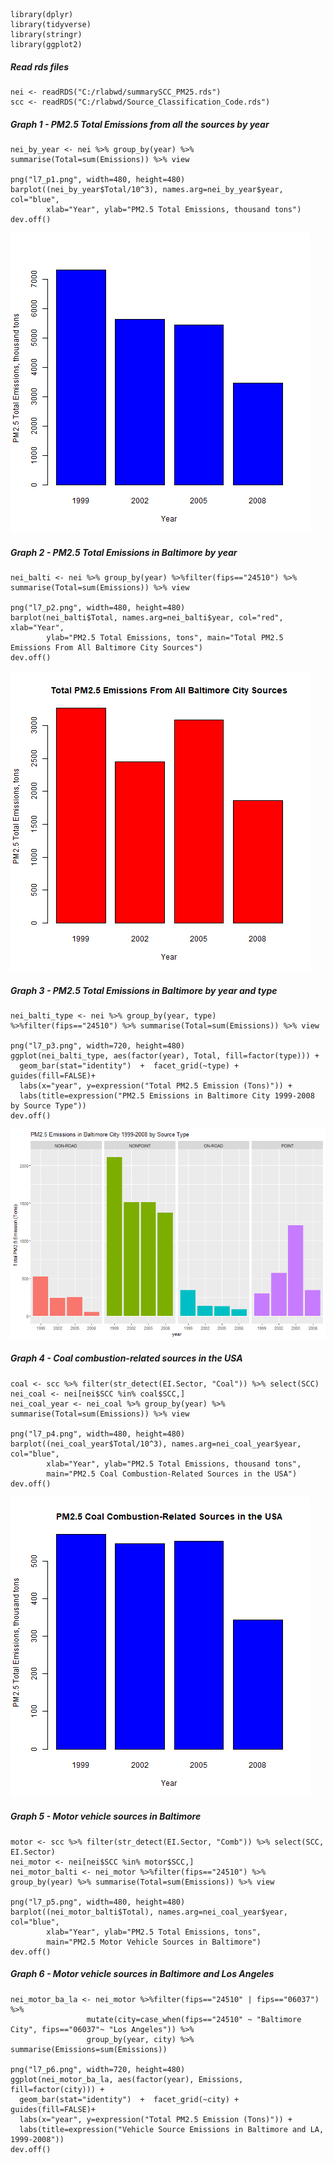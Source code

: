 ```
library(dplyr)
library(tidyverse)
library(stringr)
library(ggplot2)
```

##### Read rds files
```
nei <- readRDS("C:/rlabwd/summarySCC_PM25.rds")
scc <- readRDS("C:/rlabwd/Source_Classification_Code.rds")
```

##### Graph 1 - PM2.5 Total Emissions from all the sources by year
```
nei_by_year <- nei %>% group_by(year) %>% summarise(Total=sum(Emissions)) %>% view

png("l7_p1.png", width=480, height=480)
barplot((nei_by_year$Total/10^3), names.arg=nei_by_year$year, col="blue",
        xlab="Year", ylab="PM2.5 Total Emissions, thousand tons")
dev.off()
```
![Plot](https://github.com/DariaVynohradova/R_Studio_KNU/blob/master/l7_p1.png)

##### Graph 2 - PM2.5 Total Emissions in Baltimore by year
```
nei_balti <- nei %>% group_by(year) %>%filter(fips=="24510") %>% summarise(Total=sum(Emissions)) %>% view

png("l7_p2.png", width=480, height=480)
barplot(nei_balti$Total, names.arg=nei_balti$year, col="red", xlab="Year",
        ylab="PM2.5 Total Emissions, tons", main="Total PM2.5 Emissions From All Baltimore City Sources")
dev.off()
```
![Plot](https://github.com/DariaVynohradova/R_Studio_KNU/blob/master/l7_p2.png)

##### Graph 3 - PM2.5 Total Emissions in Baltimore by year and type
```
nei_balti_type <- nei %>% group_by(year, type) %>%filter(fips=="24510") %>% summarise(Total=sum(Emissions)) %>% view

png("l7_p3.png", width=720, height=480)
ggplot(nei_balti_type, aes(factor(year), Total, fill=factor(type))) +
  geom_bar(stat="identity")  +  facet_grid(~type) + guides(fill=FALSE)+ 
  labs(x="year", y=expression("Total PM2.5 Emission (Tons)")) + 
  labs(title=expression("PM2.5 Emissions in Baltimore City 1999-2008 by Source Type"))
dev.off()
```
![Plot](https://github.com/DariaVynohradova/R_Studio_KNU/blob/master/l7_p3.png)

##### Graph 4  - Coal combustion-related sources in the USA
```
coal <- scc %>% filter(str_detect(EI.Sector, "Coal")) %>% select(SCC)
nei_coal <- nei[nei$SCC %in% coal$SCC,]
nei_coal_year <- nei_coal %>% group_by(year) %>% summarise(Total=sum(Emissions)) %>% view

png("l7_p4.png", width=480, height=480)
barplot((nei_coal_year$Total/10^3), names.arg=nei_coal_year$year, col="blue",
        xlab="Year", ylab="PM2.5 Total Emissions, thousand tons",
        main="PM2.5 Coal Combustion-Related Sources in the USA")
dev.off()
```
![Plot](https://github.com/DariaVynohradova/R_Studio_KNU/blob/master/l7_p4.png)

##### Graph 5  - Motor vehicle sources in Baltimore
```
motor <- scc %>% filter(str_detect(EI.Sector, "Comb")) %>% select(SCC, EI.Sector)
nei_motor <- nei[nei$SCC %in% motor$SCC,]
nei_motor_balti <- nei_motor %>%filter(fips=="24510") %>% group_by(year) %>% summarise(Total=sum(Emissions)) %>% view

png("l7_p5.png", width=480, height=480)
barplot((nei_motor_balti$Total), names.arg=nei_coal_year$year, col="blue",
        xlab="Year", ylab="PM2.5 Total Emissions, tons",
        main="PM2.5 Motor Vehicle Sources in Baltimore")
dev.off()
```


##### Graph 6  - Motor vehicle sources in Baltimore and Los Angeles
```
nei_motor_ba_la <- nei_motor %>%filter(fips=="24510" | fips=="06037")  %>% 
                 mutate(city=case_when(fips=="24510" ~ "Baltimore City", fips=="06037"~ "Los Angeles")) %>% 
                 group_by(year, city) %>% summarise(Emissions=sum(Emissions))

png("l7_p6.png", width=720, height=480)
ggplot(nei_motor_ba_la, aes(factor(year), Emissions, fill=factor(city))) +
  geom_bar(stat="identity")  +  facet_grid(~city) + guides(fill=FALSE)+ 
  labs(x="year", y=expression("Total PM2.5 Emission (Tons)")) + 
  labs(title=expression("Vehicle Source Emissions in Baltimore and LA, 1999-2008"))
dev.off()
```

